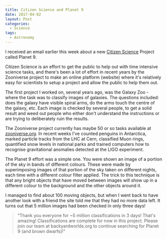 ```yaml
---
title: Citizen Science and Planet 9
date: 2017-04-02
layout: Post
categories:
  - Science
tags:
  - Astronomy
---
```


I received an email earlier this week about a new [Citizen Science](https://www.zooniverse.org/projects?status=live) Project called Planet 9.

<!-- more -->

Citizen Science is an effort to get the public to help out with time intensive science tasks, and there's been a lot of effort in recent years by the Zooniverse project to make an online platform (website) where it's relatively easy for scientists to setup a project and allow the public to help them out.

The first project I worked on, several years ago, was the Galaxy Zoo - where the task was to classify images of galaxies. The questions included: does the galaxy have visible spiral arms, do the arms touch the centre of the galaxy, etc. Each image is checked by several people, to get a solid result and weed out people who either don't understand the instructions or are trying to deliberately ruin the results.

The Zooniverse project currently has maybe 50 or so tasks available at [zooniverse.org](https://www.zooniverse.org/). In recent weeks I've counted penguins in Antarctica, marked particle tracks from the LHC at Cern, classified Muon rings, quantified snow levels in national parks and trained computers how to recognise gravitational anomalies detected at the LIGO experiment.

The Planet 9 effort was a simple one. You were shown an image of a portion of the sky in bands of different colours. These were made by superimposing images of that portion of the sky taken on different nights, each time with a different colour filter applied. The trick to this technique is that any bright objects that have moved between images will show up in a different colour to the background and the other objects around it.

I managed to find about 100 moving objects, but when I went back to have another look with a friend the site told me that they had no more data left. It turns out that 5 million images had been checked in only three days!

> "Thank you everyone for ~5 million classifications in 3 days! That's amazing! Classifications are complete for now in this project. Please join our team at backyardworlds.org to continue searching for Planet 9 (and brown dwarfs)!"
